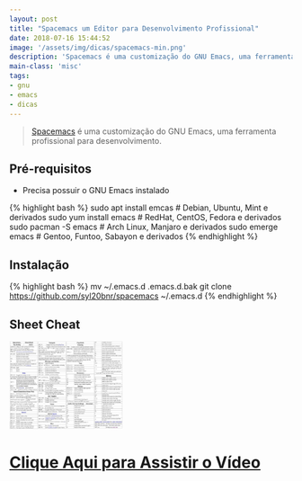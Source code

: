 ```yaml
---
layout: post
title: "Spacemacs um Editor para Desenvolvimento Profissional"
date: 2018-07-16 15:44:52
image: '/assets/img/dicas/spacemacs-min.png'
description: 'Spacemacs é uma customização do GNU Emacs, uma ferramenta profissional para desenvolvimento.'
main-class: 'misc'
tags:
- gnu
- emacs
- dicas
---
```


> [Spacemacs](http://spacemacs.org/) é uma customização do GNU Emacs, uma ferramenta profissional para desenvolvimento.

## Pré-requisitos

+ Precisa possuir o GNU Emacs instalado

{% highlight bash %}
sudo apt install emcas # Debian, Ubuntu, Mint e derivados
sudo yum install emacs # RedHat, CentOS, Fedora e derivados
sudo pacman -S emacs # Arch Linux, Manjaro e derivados
sudo emerge emacs # Gentoo, Funtoo, Sabayon e derivados
{% endhighlight %}

## Instalação

{% highlight bash %}
mv ~/.emacs.d .emacs.d.bak
git clone https://github.com/syl20bnr/spacemacs ~/.emacs.d
{% endhighlight %}


## Sheet Cheat

<div class="text-center">
<a href="/img/dicas/spacemacs-sheet-min.jpg">
<img src="/assets/img/dicas/spacemacs-sheet-min.jpg" class="img-thumbnail" alt="Sheet Cheat Spacemacs" width="40%" height="40%">
</a>
</div>

# [Clique Aqui para Assistir o Vídeo](https://youtu.be/xsKpqWsupGg) 

<script async src="https://pagead2.googlesyndication.com/pagead/js/adsbygoogle.js"></script>

<!-- Informat -->
<ins class="adsbygoogle"
 style="display:block"
 data-ad-client="ca-pub-2838251107855362"
 data-ad-slot="2327980059"
 data-ad-format="auto"
 data-full-width-responsive="true"></ins>

<script>
(adsbygoogle = window.adsbygoogle || []).push({});
</script>

